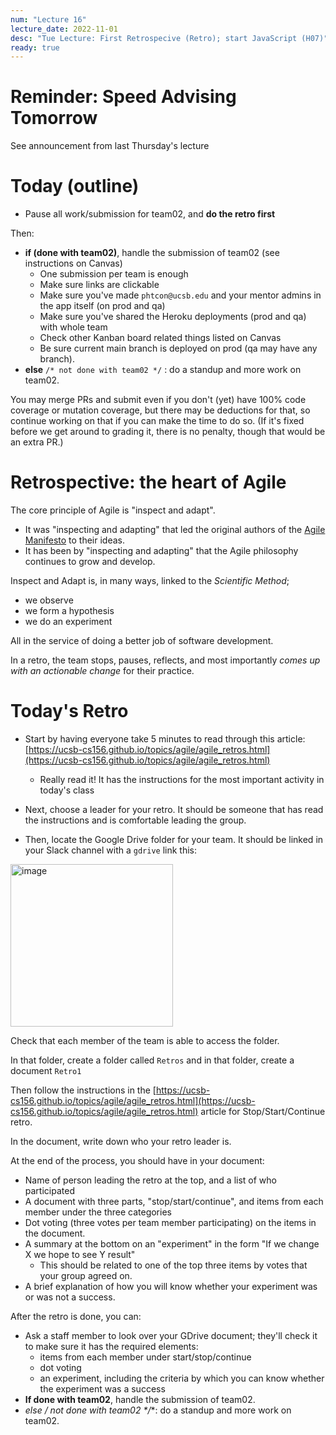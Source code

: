 ```yaml
---
num: "Lecture 16"
lecture_date: 2022-11-01
desc: "Tue Lecture: First Retrospecive (Retro); start JavaScript (H07)"
ready: true
---
```


# Reminder: Speed Advising Tomorrow

See announcement from last Thursday's lecture

# Today (outline)

* Pause all work/submission for team02, and **do the retro first**

Then:

* **if (done with team02)**, handle the submission of team02 (see instructions on Canvas)
  - One submission per team is enough
  - Make sure links are clickable
  - Make sure you've made `phtcon@ucsb.edu` and your mentor admins in the app itself (on prod and qa)
  - Make sure you've shared the Heroku deployments (prod and qa) with whole team
  - Check other Kanban board related things listed on Canvas
  - Be sure current main branch is deployed on prod (qa may have any branch).
* **else** `/* not done with team02 */` : do a standup and more work on team02.

You may merge PRs and submit even if you don't (yet) have 100% code coverage or mutation coverage, but there may be deductions for that, so continue working on that if you can make the time to do so.   (If it's fixed before we get around to grading it, there is no penalty, though that would be an extra PR.)

# Retrospective: the heart of Agile

The core principle of Agile is "inspect and adapt".  
* It was "inspecting and adapting" that led the original authors of the [Agile Manifesto](https://agilemanifesto.org/) to their ideas.
* It has been by "inspecting and adapting" that the Agile philosophy continues to grow and develop.

Inspect and Adapt is, in many ways, linked to the *Scientific Method*; 
* we observe
* we form a hypothesis
* we do an experiment

All in the service of doing a better job of software development.

In a retro, the team stops, pauses, reflects, and most importantly *comes up with an actionable change* for their practice.

# Today's Retro

* Start by having everyone take 5 minutes to read through this article: [https://ucsb-cs156.github.io/topics/agile/agile_retros.html](https://ucsb-cs156.github.io/topics/agile/agile_retros.html)
  - Really read it!  It has the instructions for the most important activity in today's class
 
* Next, choose a leader for your retro. It should be someone that has read the instructions and is comfortable leading the group. 
* Then, locate the Google Drive folder for your team.  It should be linked in your Slack channel with a `gdrive` link this:

<img width="260" alt="image" src="https://user-images.githubusercontent.com/1119017/166498621-8fc7d61a-4d76-404d-9514-ea4672667ad9.png">

Check that each member of the team is able to access the folder.

In that folder, create a folder called `Retros` and in that folder, create a document `Retro1`

Then follow the instructions in the [https://ucsb-cs156.github.io/topics/agile/agile_retros.html](https://ucsb-cs156.github.io/topics/agile/agile_retros.html) article for  Stop/Start/Continue retro.

In the document, write down who your retro leader is.

At the end of the process, you should have in your document:
* Name of person leading the retro at the top, and a list of who participated
* A document with three parts, "stop/start/continue", and items from each member under the three categories
* Dot voting (three votes per team member participating) on the items in the document.
* A summary at the bottom on an "experiment" in the form "If we change X we hope to see Y result"
  - This should be related to one of the top three items by votes that your group agreed on.
* A brief explanation of how you will know whether your experiment was or was not a success.

After the retro is done, you can:

* Ask a staff member to look over your GDrive document; they'll check it to make sure it has the required elements:
  - items from each member under start/stop/continue
  - dot voting
  - an experiment, including the criteria by which you can know whether the experiment was a success
* **If done with team02**, handle the submission of team02.
* **else /* not done with team02 */**: do a standup and more work on team02.

